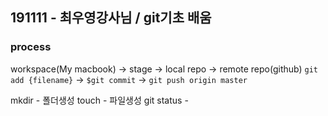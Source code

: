 ## 191111 - 최우영강사님 / git기초 배움

### process
 workspace(My macbook) -> stage -> local repo -> remote repo(github)
 `git add {filename}` -> `$git commit` -> `git push origin master`

 mkdir - 폴더생성
 touch - 파일생성
 git status - 
